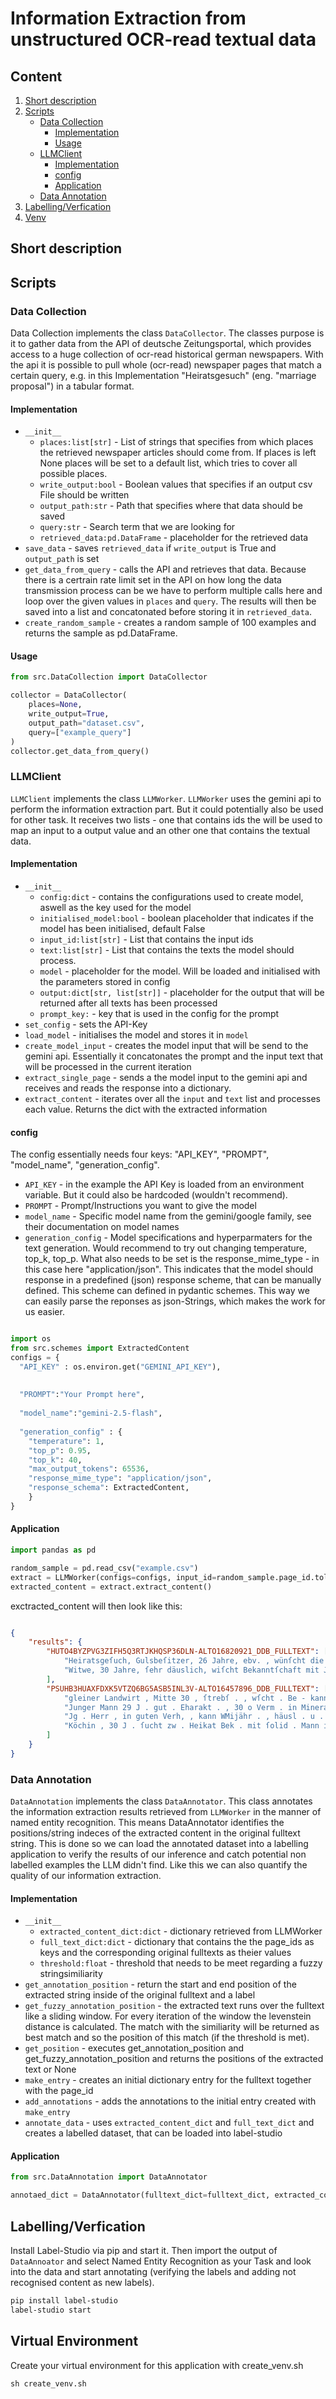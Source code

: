 # Information Extraction from unstructured OCR-read textual data

## Content

1. [Short description](#short-description)
2. [Scripts](#scripts)
    - [Data Collection](#data-collection)
        - [Implementation](#implementation)
        - [Usage](#usage)
    - [LLMClient](#llmclient)
        - [Implementation](#implementation-1)
        - [config](#config)
        - [Application](#application)
    - [Data Annotation](#data-annotation)
3. [Labelling/Verfication](#labellingverfication)
4. [Venv](#virtual-environment)

## Short description

## Scripts

### Data Collection

Data Collection implements the class `DataCollector`. The classes purpose is it to gather data from the API of deutsche Zeitungsportal, which provides access to a huge collection of ocr-read historical german newspapers. With the api it is possible to pull whole (ocr-read) newspaper pages that match a certain query, e.g. in this Implementation "Heiratsgesuch" (eng. "marriage proposal") in a tabular format.

#### Implementation

- `__init__`
    - `places:list[str]` - List of strings that specifies from which places the retrieved newspaper articles should come from. If places is left None places will be set to a default list, which tries to cover all possible places.
    - `write_output:bool` - Boolean values that specifies if an output csv File should be written
    - `output_path:str` - Path that specifies where that data should be saved
    - `query:str` - Search term that we are looking for
    - `retrieved_data:pd.DataFrame` - placeholder for the retrieved data
- `save_data` - saves `retrieved_data` if `write_output` is True and `output_path` is set
- `get_data_from_query` - calls the API and retrieves that data. Because there is a certrain rate limit set in the API on how long the data transmission process can be we have to perform multiple calls here and loop over the given values in `places` and `query`. The results will then be saved into a list and concatonated before storing it in `retrieved_data`. 
- `create_random_sample` - creates a random sample of 100 examples and returns the sample as pd.DataFrame.

#### Usage

```python
from src.DataCollection import DataCollector

collector = DataCollector(
    places=None,
    write_output=True,
    output_path="dataset.csv", 
    query=["example_query"]
)
collector.get_data_from_query()

```



### LLMClient

`LLMClient` implements the class `LLMWorker`. `LLMWorker` uses the gemini api to perform the information extraction part. But it could potentially also be used for other task. It receives two lists - one that contains ids the will be used to map an input to a output value and an other one that contains the textual data.

#### Implementation

- `__init__`
    - `config:dict` - contains the configurations used to create model, aswell as the key used for the model
    - `initialised_model:bool` - boolean placeholder that indicates if the model has been initialised, default False
    - `input_id:list[str]` - List that contains the input ids 
    - `text:list[str]` - List that contains the texts the model should process.
    - `model` - placeholder for the model. Will be loaded and initialised with the parameters stored in config
    - `output:dict[str, list[str]]` - placeholder for the output that will be returned after all texts has been processed
    - `prompt_key:` - key that is used in the config for the prompt
- `set_config` - sets the API-Key 
- `load_model` - initialises the model and stores it in `model`
- `create_model_input` - creates the model input that will be send to the gemini api. Essentially it concatonates the prompt and the input text that will be processed in the current iteration
- `extract_single_page` - sends a the model input to the gemini api and receives and reads the response into a dictionary. 
- `extract_content` - iterates over all the `input` and `text` list and processes each value. Returns the dict with the extracted information

#### config

The config essentially needs four keys: "API_KEY", "PROMPT", "model_name", "generation_config". 

- `API_KEY` - in the example the API Key is loaded from an environment variable. But it could also be hardcoded (wouldn't recommend). 
- `PROMPT` - Prompt/Instructions you want to give the model
- `model_name` - Specific model name from the gemini/google family, see their documentation on model names 
- `generation_config` - Model specifications and hyperparmaters for the text generation. Would recommend to try out changing temperature, top_k, top_p. What also needs to be set is the response_mime_type - in this case here "application/json". This indicates that the model should response in a predefined (json) response scheme, that can be manually defined. This scheme can defined in pydantic schemes. This way we can easily parse the reponses as json-Strings, which makes the work for us easier.


```python

import os
from src.schemes import ExtractedContent
configs = {
  "API_KEY" : os.environ.get("GEMINI_API_KEY"),
 
  
  "PROMPT":"Your Prompt here",
  
  "model_name":"gemini-2.5-flash",
  
  "generation_config" : {
    "temperature": 1,
    "top_p": 0.95,
    "top_k": 40,
    "max_output_tokens": 65536,
    "response_mime_type": "application/json",
    "response_schema": ExtractedContent,
    }
}

```

#### Application

```python
import pandas as pd

random_sample = pd.read_csv("example.csv")
extract = LLMWorker(configs=configs, input_id=random_sample.page_id.tolist(), text=random_sample.fulltext.tolist())
extracted_content = extract.extract_content()

```

exctracted_content will then look like this:

```json

{
    "results": {
        "HUTO4BYZPVG3ZIFH5Q3RTJKHQSP36DLN-ALTO16820921_DDB_FULLTEXT": [
            "Heiratsgeſuch, Gulsbeſitzer, 26 Jahre, ebv. , wünſcht die Bekanntſchaft einer jungen Dame mit etwas Ver - mögen zwecks ſofortiger Heirat . Diskretion Ehrenſache . Offerten unter V. 0389 an die Exped .",
            "Witwe, 30 Jahre, ſehr däuslich, wiſcht Bekanntſchaft mit Jolidem Herrn zwecks baldiger Verheiralung, r gen einem e ausgeſchloſſen . Nur ernſtgeme Offerten unter V. 0765 an die Expedition ."
        ],
        "PSUHB3HUAXFDXK5VTZQ6BG5ASB5INL3V-ALTO16457896_DDB_FULLTEXT": [
            "gleiner Landwirt , Mitte 30 , ſtrebſ . , wſcht . Be - kanntſchaft mit Mädchen v . Lande . auch dienend . Stand . im Alter von 25 - 30 J . zw . Heirat . Off . mit Angabe d . Verhältn . auch Bild beförd . die Fil . d . Bl . Leipzigerſtr . 34 u . t 7531 an die Exp . d . Bl . So —",
            "Junger Mann 29 J . gut . Eharakt . , 30 o Verm . in Mineralw . - Branche tätig , ſucht Bekanſchft . mit einf . , fleiß . Mädchen dienend . Standes m . etw . Erſparniſſen zw . Heirat . Off . mögl . mit W unt . B . 2522 an die Exp . - \r e -",
            "Jg . Herr , in guten Verh, , kann WMijähr . , häusl . u . geb . Fräulein mit 120000 M . ſpät . Vermög . heiraten . Ausführl . Offert . erbet . u . F . 2626 a . d . Exp . d . Bl . Keine gewerbsm . Vermittl .",
            "Köchin , 30 J . ſucht zw . Heikat Bek . mit ſolid . Mann in ſich . Stell . Witwer mit Kind nicht aus⸗ geſchloſſ . Off . w . mögl . m . Bild , unt . C . 2643 a . d . Exp . d . Bl .",
        ]
    }
}

```


### Data Annotation

`DataAnnotation` implements the class `DataAnnotator`. This class annotates the information extraction results retrieved from `LLMWorker` in the manner of named entity recognition. This means DataAnnotator identifies the positions/string indeces of the extracted content in the original fulltext string. This is done so we can load the annotated dataset into a labelling application to verify the results of our inference and catch potential non labelled examples the LLM didn't find. Like this we can also quantify the quality of our information extraction. 


#### Implementation

- `__init__`
    - `extracted_content_dict:dict` - dictionary retrieved from LLMWorker
    - `full_text_dict:dict` - dictionary that contains the the page_ids as keys and the corresponding original fulltexts as theier values
    - `threshold:float` - threshold that needs to be meet regarding a fuzzy stringsimiliarity
- `get_annotation_position` - return the start and end position of the extracted string inside of the original fulltext and a label
- `get_fuzzy_annotation_position` - the extracted text runs over the fulltext like a sliding window. For every iteration of the window the levenstein distance is calculated. The match with the similiarity will be returned as best match and so the position of this match (if the threshold is met). 
- `get_position` - executes  get_annotation_position and get_fuzzy_annotation_position and returns the positions of the extracted text or None
- `make_entry` - creates an initial dictionary entry for the fulltext together with the page_id
- `add_annotations` - adds the annotations to the initial entry created with `make_entry`
- `annotate_data` - uses `extracted_content_dict` and `full_text_dict` and creates a labelled dataset, that can be loaded into label-studio

#### Application

```python 
from src.DataAnnotation import DataAnnotator

annotaed_dict = DataAnnotator(fulltext_dict=fulltext_dict, extracted_content_dict=extracted_content["results"]).annotate_data()


```

## Labelling/Verfication

Install Label-Studio via pip and start it. Then import the output of `DataAnnoator` and select Named Entity Recognition as your Task and look into the data and start annotating (verifying the labels and adding not recognised content as new labels).

```bash
pip install label-studio
label-studio start
```

## Virtual Environment

Create your virtual environment for this application with create_venv.sh

```
sh create_venv.sh
```